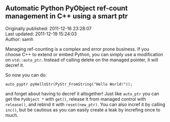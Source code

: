 ## Automatic Python PyObject ref-count management in C++ using a smart ptr  
Originally published: 2011-12-16 23:28:07  
Last updated: 2011-12-19 15:24:03  
Author: samh   
  
Managing ref-counting is a complex and error prone business. If you choose C++ to extend or embed Python, you can simply use a modification on `std::auto_ptr`. Instead of calling delete on the managed pointer, it will decref it.

So now you can do:

    auto_pyptr pyHelloStr(PyStr_FromString("Hello World!"));

and forget about having to decref it altogether! Just like `auto_ptr` you can get the `PyObject *` with `get()`, release it from managed control with `release()`, and rebind it with `reset(new_ptr)`. You can also incref it by calling `inc()`, but be cautious as you can easily create a leak by increfing once to much.